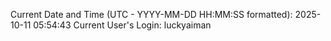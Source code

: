 Current Date and Time (UTC - YYYY-MM-DD HH:MM:SS formatted): 2025-10-11 05:54:43
Current User's Login: luckyaiman

